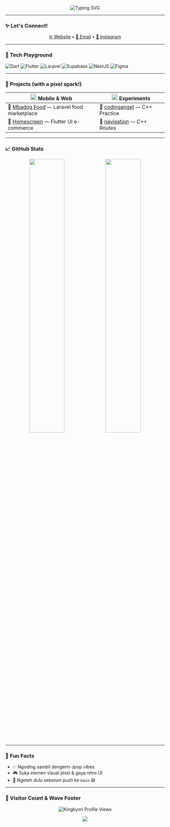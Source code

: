 <p align="center">
  <img src="https://readme-typing-svg.demolab.com?font=Fira+Code&weight=600&size=24&pause=1000&center=true&vCenter=true&width=500&lines=Hi+I'm+Kyori+%F0%9F%91%8B;Frontend+Dev+%7C+UI%2FUX+Enthusiast;Crafting+clean+designs+%F0%9F%8C%B1;Powered+by+tea+and+pixel+dreams" alt="Typing SVG" />
</p>

---

### ✨ Let's Connect!
<p align="center">
  <a href="https://www.kannohouse.site" target="_blank">🌐 Website</a> • 
  <a href="mailto:azusibabu@gmail.com">📧 Email</a> • 
  <a href="https://www.instagram.com/Fikurii_" target="_blank">🎨 Instagram</a>
</p>

---

### 🌈 Tech Playground

![Dart](https://img.shields.io/badge/Dart-0175C2?style=for-the-badge&logo=dart&logoColor=white)
![Flutter](https://img.shields.io/badge/Flutter-02569B?style=for-the-badge&logo=flutter)
![Laravel](https://img.shields.io/badge/Laravel-FF2D20?style=for-the-badge&logo=laravel&logoColor=white)
![Supabase](https://img.shields.io/badge/Supabase-3ECF8E?style=for-the-badge&logo=supabase)
![NextJS](https://img.shields.io/badge/NextJS-000000?style=for-the-badge&logo=next.js)
![Figma](https://img.shields.io/badge/Figma-FF7262?style=for-the-badge&logo=figma)

---

### 📌 Projects (with a pixel spark!)

| <img src="https://media.giphy.com/media/XIqCQx02E1U9W/giphy.gif" width="20"/> Mobile & Web | <img src="https://media.giphy.com/media/l0MYEqEzwMWFCg8rm/giphy.gif" width="20"/> Experiments |
|------------------|------------------------|
| 🔹 [Mbadog Food](https://github.com/Kingkyori/mbadog-food) — Laravel food marketplace | 🔹 [codinganget](https://github.com/Kingkyori/codinganget) — C++ Practice |
| 🔹 [Homescreen](https://github.com/Kingkyori/homescreen) — Flutter UI e-commerce | 🔹 [navigation](https://github.com/Kingkyori/navigation) — C++ Routes |

---

### 📈 GitHub Stats

<p align="center">
  <img src="https://github-readme-stats.vercel.app/api?username=Kingkyori&show_icons=true&theme=merko&hide_title=true" width="47%"/>
  <img src="https://github-readme-stats.vercel.app/api/top-langs/?username=Kingkyori&layout=compact&theme=merko" width="47%"/>
</p>

---

### 🌟 Fun Facts

- ✨ Ngoding sambil dengerin Jpop vibes  
- 🎮 Suka elemen visual pixel & gaya retro UI  
- 🍵 Ngeteh dulu sebelum push ke `main` 😄

---

### 💫 Visitor Count & Wave Footer

<p align="center">
  <img src="https://komarev.com/ghpvc/?username=Kingkyori&label=Profile%20Views&color=ff69b4&style=flat-square" alt="Kingkyori Profile Views" />
</p>

<p align="center">
  <img src="https://capsule-render.vercel.app/api?type=waving&color=0:ff9a9e,100:fad0c4&height=100&section=footer"/>
</p>
